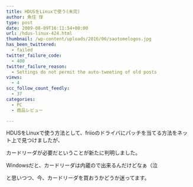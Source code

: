 ```yaml
---
title: HDUSをLinuxで使う(未完)
author: 魚住 惇
type: post
date: 2009-08-09T16:11:54+00:00
url: /hdus-linux-424.html
thumbnail: /wp-content/uploads/2016/06/saotomelogos.jpg
has_been_twittered:
  - failed
twitter_failure_code:
  - 400
twitter_failure_reason:
  - Settings do not permit the auto-tweeting of old posts
views:
  - 4
scc_follow_count_feedly:
  - 37
categories:
  - PC
  - 商品レビュー

---
```

HDUSをLinuxで使う方法として、friioのドライバにパッチを当てる方法をネット上で見つけましたが、

<!--more-->

カードリーダが必要だということが新たに判明しました。</p> 

Windowsだと、カードリーダは内蔵ので出来るんだけどなぁ（泣</p> 

と思いつつ、今、カードリーダを買おうかどうか迷ってます。